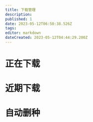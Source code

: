 ```yaml
---
title: 下载管理
description: 
published: 1
date: 2023-05-12T06:50:38.526Z
tags: 
editor: markdown
dateCreated: 2023-05-12T04:44:29.200Z
---
```


# 正在下载

# 近期下载

# 自动删种